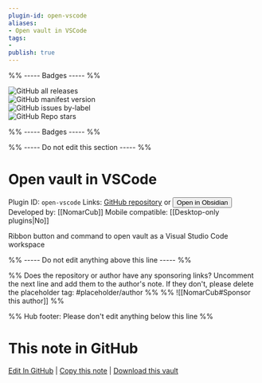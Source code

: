 ```yaml
---
plugin-id: open-vscode
aliases:
- Open vault in VSCode
tags: 
- 
publish: true
---
```


%% ----- Badges ----- %%

![GitHub all releases](https://img.shields.io/github/downloads/NomarCub/obsidian-open-vscode/total?color=573E7A&logo=github&style=for-the-badge)   
![GitHub manifest version](https://img.shields.io/github/manifest-json/v/NomarCub/obsidian-open-vscode?color=573E7A&logo=github&style=for-the-badge)   
![GitHub issues by-label](https://img.shields.io/github/issues/NomarCub/obsidian-open-vscode/help%20wanted?color=573E7A&logo=github&style=for-the-badge)   
![GitHub Repo stars](https://img.shields.io/github/stars/NomarCub/obsidian-open-vscode?color=573E7A&logo=github&style=for-the-badge)

%% ----- Badges ----- %%

%% ----- Do not edit this section ----- %%

# Open vault in VSCode

Plugin ID: `open-vscode`
Links: [GitHub repository](https://github.com/NomarCub/obsidian-open-vscode) or [<button id=HH>Open in Obsidian</button>](obsidian://goto-plugin?id=open-vscode)
Developed by: [[NomarCub]]
Mobile compatible: [[Desktop-only plugins|No]]

Ribbon button and command to open vault as a Visual Studio Code workspace

%% ----- Do not edit anything above this line ----- %% 

%% Does the repository or author have any sponsoring links? Uncomment the next line and add them to the author's note. If they don't, please delete the placeholder tag: #placeholder/author %%
%% ![[NomarCub#Sponsor this author]] %%

%% Hub footer: Please don't edit anything below this line %%

# This note in GitHub

<span class="git-footer">[Edit In GitHub](https://github.dev/obsidian-community/obsidian-hub/blob/main/02%20-%20Community%20Expansions/02.05%20All%20Community%20Expansions/Plugins/open-vscode.md "git-hub-edit-note") | [Copy this note](https://raw.githubusercontent.com/obsidian-community/obsidian-hub/main/02%20-%20Community%20Expansions/02.05%20All%20Community%20Expansions/Plugins/open-vscode.md "git-hub-copy-note") | [Download this vault](https://github.com/obsidian-community/obsidian-hub/archive/refs/heads/main.zip "git-hub-download-vault") </span>
